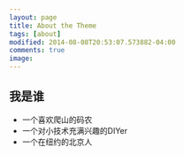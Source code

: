 ```yaml
---
layout: page
title: About the Theme
tags: [about]
modified: 2014-08-08T20:53:07.573882-04:00
comments: true
image:
---
```


## 我是谁 
* 一个喜欢爬山的码农
* 一个对小技术充满兴趣的DIYer 
* 一个在纽约的北京人
